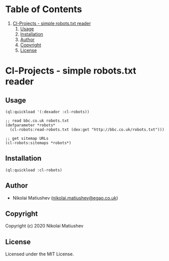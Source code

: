 
# Table of Contents

1.  [Cl-Projects  - simple robots.txt reader](#orge2fa41e)
    1.  [Usage](#org1972728)
    2.  [Installation](#org2e77242)
    3.  [Author](#orgc24dccd)
    4.  [Copyright](#orge73d72c)
    5.  [License](#orgdeceb47)


<a id="orge2fa41e"></a>

# Cl-Projects  - simple robots.txt reader


<a id="org1972728"></a>

## Usage

``` common-lisp
(ql:quickload '(:dexador :cl-robots))
    
;; read bbc.co.uk robots.txt 
(defparameter *robots*
  (cl-robots:read-robots.txt (dex:get "http://bbc.co.uk/robots.txt")))

;; get sitemap URLs
(cl-robots:sitemaps *robots*)
```

<a id="org2e77242"></a>

## Installation

``` common-lisp
(ql:quickload :cl-robots)
```


<a id="orgc24dccd"></a>

## Author

-   Nikolai Matiushev (nikolai.matiushev@egao.co.uk)


<a id="orge73d72c"></a>

## Copyright

Copyright (c) 2020 Nikolai Matiushev


<a id="orgdeceb47"></a>

## License

Licensed under the MIT License.

